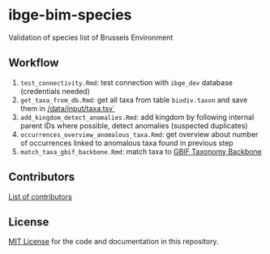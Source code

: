 # ibge-bim-species

Validation of species list of Brussels Environment



## Workflow

1. `test_connectivity.Rmd`: test connection with `ibge_dev` database (credentials needed)
2. `get_taxa_from_db.Rmd`: get all taxa from table `biodiv.taxon` and save them in [/data/input/taxa.tsv`](./data/input/taxa.tsv)
3. `add_kingdom_detect_anomalies.Rmd`: add kingdom by following internal parent IDs where possible, detect anomalies (suspected duplicates)
4. `occurrences_overview_anomalous_taxa.Rmd`: get overview about number of occurrences linked to anomalous taxa found in previous step
5. `match_taxa_gbif_backbone.Rmd`: match taxa to [GBIF Taxonomy Backbone](https://www.gbif.org/dataset/d7dddbf4-2cf0-4f39-9b2a-bb099caae36c)



## Contributors

[List of contributors](https://github.com/inbo/ibge-bim-species/graphs/contributors)

## License

[MIT License](https://github.com/inbo/ibge-bim-species/blob/master/LICENSE) for the code and documentation in this repository.